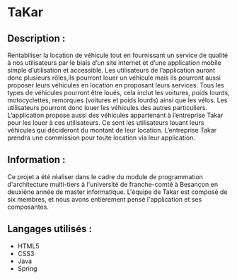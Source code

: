 # TaKar

## Description :
Rentabiliser la location de véhicule tout en fournissant un service de qualité à nos utilisateurs par le biais d’un site internet et d’une application mobile simple d’utilisation et accessible. Les utilisateurs de l’application auront donc plusieurs rôles,ils pourront louer un véhicule mais ils pourront aussi proposer leurs véhicules en location en proposant leurs services. Tous les types de véhicules pourront être loués, cela inclut les voitures, poids lourds, motocyclettes, remorques (voitures et poids lourds) ainsi que les vélos. Les utilisateurs pourront donc louer les véhicules des autres particuliers. L’application propose aussi des véhicules appartenant à l’entreprise Takar pour les louer à ces utilisateurs. Ce sont les utilisateurs louant leurs véhicules qui décideront du montant de leur location. L’entreprise Takar prendra une commission pour toute location via leur application.


## Information :
Ce projet a été réaliser dans le cadre du module de programmation d'architecture multi-tiers à l'université de franche-comté à Besançon en deuxiène année de master informatique.
L'équipe de Takar est composé de six membres, et nous avons entièrement pensé l'application et ses composantes.

## Langages utilisés : 
+ HTML5
+ CSS3
+ Java
+ Spring
